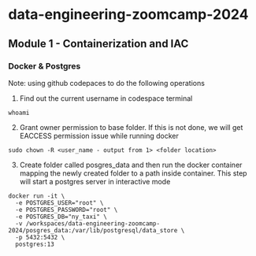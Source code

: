 # data-engineering-zoomcamp-2024
## Module 1 - Containerization and IAC

### Docker & Postgres
Note: using github codepaces to do the following operations

1) Find out the current username in codespace terminal 
```
whoami
```
2) Grant owner permission to base folder. If this is not done, we will get EACCESS permission issue while running docker
```
sudo chown -R <user_name - output from 1> <folder location>
```
3) Create folder called posgres_data and then run the docker container mapping the newly created folder to a path inside container.
This step will start a postgres server in interactive mode
```
docker run -it \
  -e POSTGRES_USER="root" \
  -e POSTGRES_PASSWORD="root" \
  -e POSTGRES_DB="ny_taxi" \
  -v /workspaces/data-engineering-zoomcamp-2024/posgres_data:/var/lib/postgresql/data_store \
  -p 5432:5432 \
  postgres:13
```
